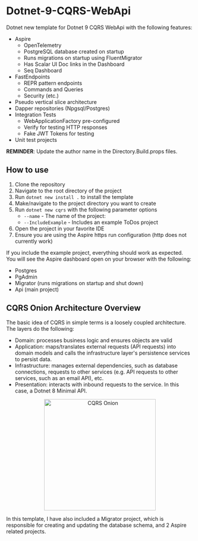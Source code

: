 # Dotnet-9-CQRS-WebApi

Dotnet new template for Dotnet 9 CQRS WebApi with the following features: 

* Aspire
  * OpenTelemetry
  * PostgreSQL database created on startup
  * Runs migrations on startup using FluentMigrator
  * Has Scalar UI Doc links in the Dashboard
  * Seq Dashboard
* FastEndpoints
  * REPR pattern endpoints
  * Commands and Queries
  * Security (etc.)
* Pseudo vertical slice architecture
* Dapper repositories (Npgsql/Postgres)
* Integration Tests
  * WebApplicationFactory pre-configured
  * Verify for testing HTTP responses
  * Fake JWT Tokens for testing
* Unit test projects

**REMINDER**: Update the author name in the Directory.Build.props files.

## How to use

1. Clone the repository
2. Navigate to the root directory of the project
3. Run `dotnet new install .` to install the template
4. Make/navigate to the project directory you want to create
5. Run `dotnet new cqrs` with the following parameter options
   * `--name` - The name of the project:
   * `--IncludeExample` - Includes an example ToDos project
6. Open the project in your favorite IDE
7. Ensure you are using the Aspire https run configuration 
(http does not currently work)

If you include the example project, everything should work as expected. 
You will see the Aspire dashboard open on your browser with the following:

* Postgres
* PgAdmin
* Migrator (runs migrations on startup and shut down)
* Api (main project)

## CQRS Onion Architecture Overview

The basic idea of CQRS in simple terms is a loosely coupled architecture. 
The layers do the following:

- Domain: processes business logic and ensures objects are valid
- Application: maps/translates external requests (API requests) into 
domain models and calls the infrastructure layer's persistence services to persist data.
- Infrastructure: manages external dependencies, such as database 
connections, requests to other services (e.g. API requests to other services, such as an email API), etc.
- Presentation: interacts with inbound requests to the service. 
In this case, a Dotnet 8 Minimal API.

<div align="center">
  <img alt="CQRS Onion" src="https://miro.medium.com/v2/resize:fit:1400/1*8eY3hTiNEWffynPPLqqZmw.jpeg" width="300" />
</div>

In this template, I have also included a Migrator project, 
which is responsible for creating and updating the database schema, 
and 2 Aspire related projects.
